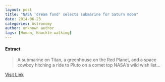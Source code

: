 ```yaml
---
layout: post
title: "NASA 'dream fund' selects submarine for Saturn moon"
date: 2014-06-23
categories: Astronomy
author: unknown author
tags: [Human, Knuckle-walking]
---
```





#### Extract
>A submarine on Titan, a greenhouse on the Red Planet, and a space cowboy hitching a ride to Pluto on a comet top NASA's wild wish list...



[Visit Link](http://feeds.newscientist.com/c/749/f/10898/s/3b50d263/sc/10/l/0L0Snewscientist0N0Carticle0Cdn256930Enasa0Edream0Efund0Eselects0Esubmarine0Efor0Esaturn0Emoon0Bhtml0Dcmpid0FRSS0QNSNS0Q20A120EGLOBAL0Qspace/story01.htm)



